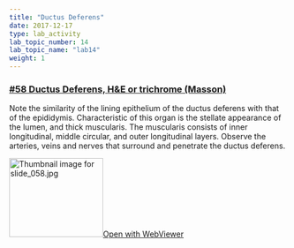 ```yaml
---
title: "Ductus Deferens"
date: 2017-12-17
type: lab_activity
lab_topic_number: 14
lab_topic_name: "lab14"
weight: 1
---
```

<div class="entrybody">
						<h3><u><b>#58 Ductus Deferens, <span class="caps">H&amp;E </span>or trichrome (Masson)</b></u></h3>

<p>Note the similarity of the lining epithelium of the ductus deferens with that of the epididymis.  Characteristic of this organ is the stellate appearance of the lumen, and thick muscularis.  The muscularis consists of inner longitudinal, middle circular, and outer longitudinal layers. Observe the arteries, veins and nerves that surround and penetrate the ductus deferens.</p>

<div class="thumbnail"> <a href="https://histologylab.ctl.columbia.edu/slides/slide58/" target="_blank"><img alt="Thumbnail image for slide_058.jpg" src="/assets/images/slide_058-thumb-170x143-1524.jpg" width="170" height="143" class="mt-image-left"></a><a href="https://histologylab.ctl.columbia.edu/slides/slide58/" target="_blank">Open with WebViewer</a></div>
						
						
</div>
